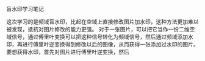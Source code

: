 盲水印学习笔记


这次学习的是频域盲水印，比起在空域上直接修改图片加水印，这种方法更加难以被发现，抵抗对图片修改的能力更强。
对于一张图片，可以把它当作一份二维空域信号，通过傅里叶变换可以把这种信号转化为频域信号，然后通过频域添加水印，再进行傅里叶逆变换得到修改以后的图像，从而获得一张添加过水印的图片。要想获得水印，首先对图片进行傅里叶逆变换，然后

